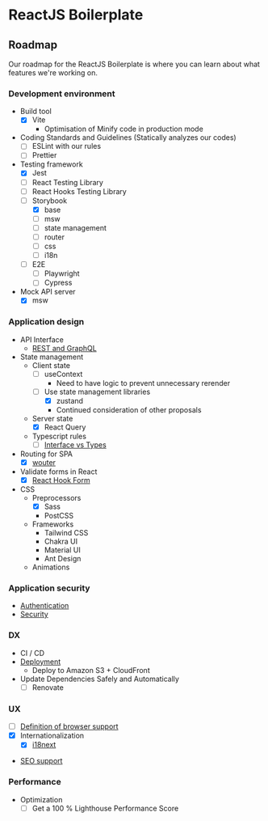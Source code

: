 # ReactJS Boilerplate

## Roadmap

Our roadmap for the ReactJS Boilerplate is where you can learn about what features we're working on.

### Development environment

- Build tool
  - [x] Vite
    - Optimisation of Minify code in production mode
- Coding Standards and Guidelines (Statically analyzes our codes)
  - [ ] ESLint with our rules
  - [ ] Prettier
- Testing framework
  - [x] Jest
  - [ ] React Testing Library
  - [ ] React Hooks Testing Library
  - [ ] Storybook
    - [x] base
    - [ ] msw
    - [ ] state management
    - [ ] router
    - [ ] css
    - [ ] i18n
  - [ ] E2E
    - [ ] Playwright
    - [ ] Cypress
- Mock API server
  - [x] msw

### Application design

- API Interface
  - [REST and GraphQL](https://github.com/monstar-lab-oss/reactjs-boilerplate/discussions/14)
- State management
  - Client state
    - [ ] useContext
      - Need to have logic to prevent unnecessary rerender
    - [ ] Use state management libraries
      - [x] zustand
      - Continued consideration of other proposals
  - Server state
    - [x] React Query
  - Typescript rules
    - [ ] [Interface vs Types](https://github.com/monstar-lab-oss/reactjs-boilerplate/discussions/20)
- Routing for SPA
  - [x] [wouter](https://github.com/molefrog/wouter)
- Validate forms in React
  - [x] [React Hook Form](https://react-hook-form.com)
- CSS
  - Preprocessors
    - [x] Sass
    - PostCSS
  - Frameworks
    - Tailwind CSS
    - Chakra UI
    - Material UI
    - Ant Design
  - Animations

### Application security

- [Authentication](https://github.com/monstar-lab-oss/reactjs-boilerplate/discussions/15)
- [Security](https://github.com/monstar-lab-oss/reactjs-boilerplate/discussions/9)

### DX

- CI / CD
- [Deployment](https://github.com/monstar-lab-oss/reactjs-boilerplate/discussions/5)
  - Deploy to Amazon S3 + CloudFront
- Update Dependencies Safely and Automatically
  - [ ] Renovate

### UX

- [ ] [Definition of browser support](https://github.com/monstar-lab-oss/reactjs-boilerplate/discussions/2)
- [x] Internationalization
  - [x] [i18next](https://www.i18next.com/)
- [SEO support](https://github.com/monstar-lab-oss/reactjs-boilerplate/discussions/1)

### Performance

- Optimization
  - [ ] Get a 100 % Lighthouse Performance Score
